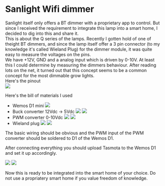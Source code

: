 # Sanlight Wifi dimmer
Sanlight itself only offers a BT dimmer with a proprietary app to control. But since I received the requirement to integrate this lamp into a smart home, I decided to dig into this and share it.  
This is about the Q series of the lamps. Recently I gotten hold of one of theight BT dimmers, and since the lamp itself offer a 3 pin connector (to my knowledge it's called Wieland Plug) for the dimmer module, it was quite easy to measure the voltages on the pins.  
We have +12V, GND and a analog input which is driven by 0-10V. At least this I could determine by measuring the dimmers behaviour. After reading lots on the net, it turned out that this concept seems to be a common concept for the most dimmable grow lights.  
Here's the pinout  
![](socket.jpg)

Here's the bill of materials I used
- Wemos D1 mini
![](wemos-d1.jpg)  
- Buck converter 12Vdc -> 5Vdc
![](buck-converter-front.jpg) ![](buck-converter-back.jpg) 
- PWM converter 0-10Vdc
![](pwm-converter-front.jpg) ![](pwm-converter-back.jpg) 
- Wieland plug
![](plug-front.jpg) ![](plug-back.jpg) 

The basic wiring should be obvious and the PWM input of the PWM converter should be soldered to D1 of the Wemos D1.

After connecting everything you should upload Tasmota to the Wemos D1 and set it up accordingly.

![](tasmota1.jpg) ![](tasmota2.jpg)  

Now this is ready to be integrated into the smart home of your choice. Do not use a propriatery smart home if you value freedom of knowledge.